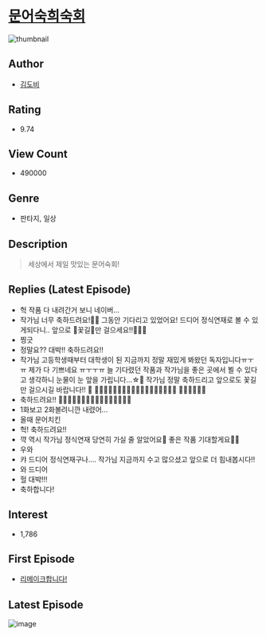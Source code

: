 # [문어숙희숙회](https://comic.naver.com/bestChallenge/list?titleId=732973)
![thumbnail](https://image-comic.pstatic.net/user_contents_data/challenge_comic/2019/11/20/327555/thumbnail_202x164b6915243_a634_4bef_811f_6b2337268b22_00006464.JPEG)

## Author
- [김도비](https://comic.naver.com/artistTitle?id=327555)

## Rating
- 9.74

## View Count
- 490000

## Genre
- 판타지, 일상

## Description
> 세상에서 제일 맛있는 문어숙회!

## Replies (Latest Episode)
- 헉 작품 다 내려간거 보니 네이버...
- 작가님 너무 축하드려요!🎉🎉 그동안 기다리고 있었어요! 드디어 정식연재로 볼 수 있게되다니.. 앞으로 🌸꽃길🌸만 걸으세요!!🌸🌸🌸
- 찡긋
- 정말요?? 대박!! 축하드려요!!
- 작가님 고등학생때부터 대학생이 된 지금까지 정말 재밌게 봐왔던 독자입니다ㅠㅜㅠ 제가 다 기쁘네요 ㅠㅜㅜㅠ 늘 기다렸던 작품과 작가님을 좋은 곳에서 뵐 수 있다고 생각하니 눈물이 눈 앞을 가립니다...☆🥺 작가님 정말 축하드리고 앞으로도 꽃길만 걸으시길 바랍니다!! 🚶 💐🌼🌷🌺🌻💐🌼🌷🌺🌻💐🌼🌷🌺🌻💐🌼🌷 🌺🌻💐🌼🌷🌺
- 축하드려요!! 🐙🐙🐙🐙🐙🐙🐙🐙🐙🐙🐙🐙🐙🐙🐙🐙
- 1화보고 2화볼려니깐 내렸어...
- 올때 문어치킨
- 헉! 축하드려요!!
- 꺅 역시 작가님 정식연재 당연히 가실 줄 알았어요🥳 좋은 작품 기대할게요🥰🥰
- 우와
- 캬 드디어 정식연재구나.... 작가님 지금까지 수고 많으셨고 앞으로 더 힘내봅시다!!
- 와 드디어
- 헐 대박!!!
- 축하합니다!

## Interest
- 1,786

## First Episode
- [리메이크합니다!](https://comic.naver.com/bestChallenge/detail?titleId=732973&no=3)

## Latest Episode
![image](https://image-comic.pstatic.net/user_contents_data/challenge_comic/2022/10/13/327555/upload_7233118780974916197.jpeg)
